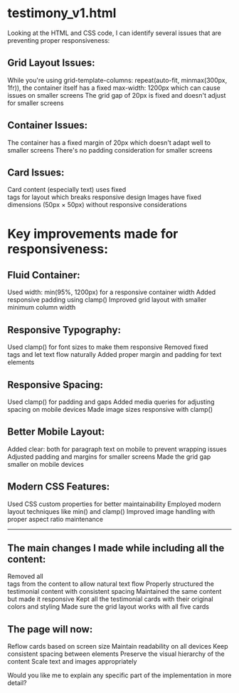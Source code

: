 # testimony_v1.html
Looking at the HTML and CSS code, I can identify several issues that are preventing proper responsiveness:

## Grid Layout Issues:

While you're using grid-template-columns: repeat(auto-fit, minmax(300px, 1fr)), the container itself has a fixed max-width: 1200px which can cause issues on smaller screens
The grid gap of 20px is fixed and doesn't adjust for smaller screens

## Container Issues:

The container has a fixed margin of 20px which doesn't adapt well to smaller screens
There's no padding consideration for smaller screens

## Card Issues:

Card content (especially text) uses fixed <br> tags for layout which breaks responsive design
Images have fixed dimensions (50px × 50px) without responsive considerations

# Key improvements made for responsiveness:

## Fluid Container:

Used width: min(95%, 1200px) for a responsive container width
Added responsive padding using clamp()
Improved grid layout with smaller minimum column width


## Responsive Typography:

Used clamp() for font sizes to make them responsive
Removed fixed <br> tags and let text flow naturally
Added proper margin and padding for text elements


## Responsive Spacing:

Used clamp() for padding and gaps
Added media queries for adjusting spacing on mobile devices
Made image sizes responsive with clamp()

## Better Mobile Layout:

Added clear: both for paragraph text on mobile to prevent wrapping issues
Adjusted padding and margins for smaller screens
Made the grid gap smaller on mobile devices

## Modern CSS Features:

Used CSS custom properties for better maintainability
Employed modern layout techniques like min() and clamp()
Improved image handling with proper aspect ratio maintenance

---

## The main changes I made while including all the content:

Removed all <br> tags from the content to allow natural text flow
Properly structured the testimonial content with consistent spacing
Maintained the same content but made it responsive
Kept all the testimonial cards with their original colors and styling
Made sure the grid layout works with all five cards

## The page will now:

Reflow cards based on screen size
Maintain readability on all devices
Keep consistent spacing between elements
Preserve the visual hierarchy of the content
Scale text and images appropriately

Would you like me to explain any specific part of the implementation in more detail?